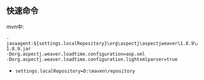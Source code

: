 ## 快速命令 ##

mvn中:

    -javaagent:${settings.localRepository}\org\aspectj\aspectjweaver\1.8.9\aspectjweaver-1.8.9.jar
    -Dorg.aspectj.weaver.loadtime.configuration=aop.xml
    -Dorg.aspectj.weaver.loadtime.configuration.lightxmlparser=true

- `settings.localRepository=D:\maven\repository`
